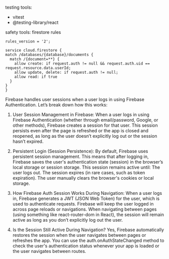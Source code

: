 testing tools:
- vitest
- @testing-library/react

safety tools:
firestore rules
  
  ```
rules_version = '2';

service cloud.firestore {
  match /databases/{database}/documents {
    match /{document=**} {
      allow create: if request.auth != null && request.auth.uid == request.resource.data.userId;
      allow update, delete: if request.auth != null;
      allow read: if true
    }
  }
}
  ```
  

Firebase handles user sessions when a user logs in using Firebase Authentication. Let’s break down how this works:

1. User Session Management in Firebase:
When a user logs in using Firebase Authentication (whether through email/password, Google, or other methods), Firebase creates a session for that user.
This session persists even after the page is refreshed or the app is closed and reopened, as long as the user doesn’t explicitly log out or the session hasn’t expired.

2. Persistent Login (Session Persistence):
By default, Firebase uses persistent session management. This means that after logging in, Firebase saves the user's authentication state (session) in the browser’s local storage or session storage. This session remains active until:
The user logs out.
The session expires (in rare cases, such as token expiration).
The user manually clears the browser's cookies or local storage.

3. How Firebase Auth Session Works During Navigation:
When a user logs in, Firebase generates a JWT (JSON Web Token) for the user, which is used to authenticate requests.
Firebase will keep the user logged in across page reloads or navigations. When navigating between pages (using something like react-router-dom in React), the session will remain active as long as you don’t explicitly log out the user.

4. Is the Session Still Active During Navigation?
Yes, Firebase automatically restores the session when the user navigates between pages or refreshes the app.
You can use the auth.onAuthStateChanged method to check the user's authentication status whenever your app is loaded or the user navigates between routes.